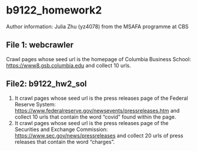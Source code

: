 # b9122_homework2

Author information: Julia Zhu (yz4078) from the MSAFA programme at CBS

## File 1: webcrawler
Crawl pages whose seed url is the homepage of Columbia Business School: https://www8.gsb.columbia.edu and collect 10 urls.


## File2: b9122_hw2_sol
1. It crawl pages whose seed url is the press releases page of the Federal Reserve System: https://www.federalreserve.gov/newsevents/pressreleases.htm and collect 10 urls that contain the word “covid” found within the page.
2. It crawl pages whose seed url is the press releases page of the Securities and Exchange Commission: https://www.sec.gov/news/pressreleases and collect 20 urls of press releases that contain the word “charges”.
